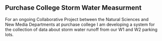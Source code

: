 ## Purchase College Storm Water Measurment

For an ongoing Collaborative Project between the Natural Sciences and New Media Departments at purchase college I am developing a system for the collection of data about storm water runoff from our W1 and W2 parking lots.


